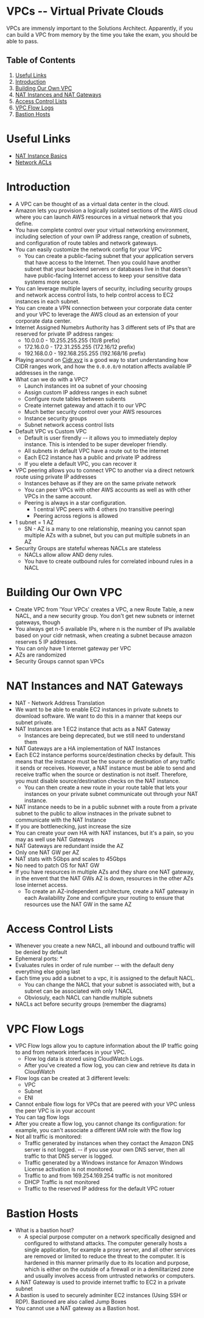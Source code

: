 # VPCs -- Virtual Private Clouds

VPCs are immensly important to the Solutions Architect. Apparently, if you can build a VPC from memory by the time you take the exam, you should be able to pass.

## Table of Contents
1. [Useful Links](#useful-links)
2. [Introduction](#introduction)
3. [Building Our Own VPC](#building-our-own-vpc)
4. [NAT Instances and NAT Gateways](#nat-instances-and-nat-gateways)
5. [Access Control Lists](#access-control-lists)
6. [VPC Flow Logs](#vpc-flow-logs)
7. [Bastion Hosts](#bastion-hosts)

# Useful Links
* [NAT Instance Basics](https://docs.aws.amazon.com/vpc/latest/userguide/VPC_NAT_Instance.html#basics)
* [Network ACLs](https://docs.aws.amazon.com/vpc/latest/userguide/vpc-network-acls.html)

# Introduction
* A VPC can be thought of as a virtual data center in the cloud.
* Amazon lets you provision a logically isolated sections of the AWS cloud where you can launch AWS resources in a virtual network that you define.
* You have complete control over your virtual networking environment, including selection of your own IP address range, creation of subnets, and configuration of route tables and network gateways.
* You can easily customize the network config for your VPC
  * You can create a public-facing subnet that your application servers that have access to the Internet. Then you could have another subnet that your backend servers or databases live in that doesn't have public-facing Internet access to keep your sensitive data systems more secure.
* You can leverage multiple layers of security, including security groups and network access control lists, to help control access to EC2 instances in each subnet.
* You can create a VPN connection between your corporate data center and your VPC to leverage the AWS cloud as an extension of your corporate data center.
* Internet Assigned Numebrs Authority has 3 different sets of IPs that are reserved for private IP address ranges:
  * 10.0.0.0 - 10.255.255.255 (10/8 prefix)
  * 172.16.0.0 - 172.31.255.255 (172.16/12 prefix)
  * 192.168.0.0 - 192.168.255.255 (192.168/16 prefix)
* Playing around on [Cidr.xyz](https://cidr.xyz/) is a good way to start understanding how CIDR ranges work, and how the `0.0.0.0/0` notation affects available IP addresses in the range.
* What can we do with a VPC?
  * Launch instances int oa subnet of your choosing
  * Assign custom IP address ranges in each subnet
  * Configure route tables between subents
  * Create internet gateway and attach it to our VPC
  * Much better security control over your AWS resources
  * Instance security groups
  * Subnet network access control lists
* Default VPC vs Custom VPC
  * Default is user firendly -- it allows you to immediately deploy instance. This is intended to be super developer friendly.
  * All subnets in default VPC have a route out to the internet
  * Each EC2 instance has a public and private IP address
  * If you elete a default VPC, you can recover it
* VPC peering allows you to connect VPC to another via a direct netowrk route using private IP addresses
  * Instances behave as if they are on the same private network
  * You can peer VPCs with other AWS accounts as well as with other VPCs in the same account.
  * Peering is always in a star configuration.
    * 1 central VPC peers with 4 others (no transitive peering)
    * Peering across regions is allowed
* 1 subnet = 1 AZ
  * SN - AZ is a many to one relationship, meaning you cannot span multiple AZs with a subnet, but you can put multiple subnets in an AZ
* Security Groups are stateful whereas NACLs are stateless
  * NACLs allow allow AND deny rules.
  * You have to create outbound rules for correlated inbound rules in a NACL

# Building Our Own VPC
* Create VPC from 'Your VPCs' creates a VPC, a new Route Table, a new NACL, and a new security group. You don't get new subnets or internet gateways, though
* You always get n-5 available IPs, where n is the number of IPs available based on your cidr netmask, when creating a subnet because amazon reserves 5 IP addresses.
* You can only have 1 internet gateway per VPC
* AZs are randomized
* Security Groups cannot span VPCs

# NAT Instances and NAT Gateways
* NAT - Network Address Translation
* We want to be able to enable EC2 instances in private subnets to download software. We want to do this in a manner that keeps our subnet private.
* NAT Instances are 1 EC2 instance that acts as a NAT Gateway
  * Instances are being deprecated, but we still need to understand them
* NAT Gateways are a HA implementation of NAT Instances
* Each EC2 instance performs source/destination checks by default. This means that the instance must be the source or destination of any traffic it sends or receives. However, a NAT instance must be able to send and receive traffic when the source or destination is not itself. Therefore, you must disable source/destination checks on the NAT instance.
  * You can then create a new route in your route table that lets your instances on your private subnet communicate out through your NAT instance.
* NAT instance needs to be in a public subnnet with a route from a private subnet to the public to allow instnaces in the private subnet to communicate with the NAT Instance
* If you are bottlenecking, just increase the size
* You can create your own HA with NAT instances, but it's a pain, so you may as well use NAT Gateways
* NAT Gateways are redundant inside the AZ
* Only one NAT GW per AZ
* NAT stats with 5Gbps and scales to 45Gbps
* No need to patch OS for NAT GW
* If you have resources in multiple AZs and they share one NAT gateway, in the envent that the NAT GWs AZ is down, resources in the other AZs lose internet access.
  * To create an AZ-independent architecture, create a NAT gateway in each Availability Zone and configure your routing to ensure that resources use the NAT GW in the same AZ

# Access Control Lists
* Whenever you create a new NACL, all inbound and outbound traffic will be denied by default
* Ephemeral ports:
  * 
* Evaluates rules in order of rule number -- with the default deny everything else going last
* Each time you add a subnet to a vpc, it is assigned to the default NACL.
  * You can change the NACL that your subnet is associated with, but a subnet can be associated with only 1 NACL
  * Obviosuly, each NACL can handle multiple subnets
* NACLs act before security groups (remember the diagrams)

# VPC Flow Logs
* VPC Flow logs allow you to capture information about the IP traffic going to and from network interfaces in your VPC. 
  * Flow log data is stored using CloudWatch Logs.
  * After you've created a flow log, you can ciew and retrieve its data in CloudWatch
* Flow logs can be created at 3 different levels:
  * VPC
  * Subnet
  * ENI
* Cannot enbale flow logs for VPCs that are peered with your VPC unless the peer VPC is in your account
* You can tag flow logs
* After you create a flow log, you cannot change its configuration: for example, you can't associate a different IAM role with the flow log
* Not all traffic is monitored:
  * Traffic generated by instances when they contact the Amazon DNS server is not logged. -- if you use your own DNS server, then all traffic to that DNS server is logged.
  * Traffic generated by a Windows instance for Amazon Windows License activation is not monitored.
  * Traffic to and from 169.254.169.254 traffic is not monitored
  * DHCP Traffic is not monitored
  * Traffic to the reserved IP address for the default VPC rotuer

# Bastion Hosts
* What is a bastion host?
  * A special purpose computer on a network specifically designed and configured to withstand attacks. The computer generally hosts a single application, for example a proxy server, and all other services are removed or limited to reduce the threat to the computer. It is hardened in this manner primarily due to its location and purpose, which is either on the outside of a firewall or in a demilitarized zone and usually involves access from untrusted networks or computers.
* A NAT Gateway is used to provide internet traffic to EC2 in a private subnet
* A bastion is used to securely adminiter EC2 instances (Using SSH or RDP). Bastioned are also called Jump Boxes
* You cannot use a NAT gateway as a Bastion host.
